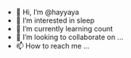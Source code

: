 - 👋 Hi, I’m @hayyaya
- 👀 I’m interested in sleep
- 🌱 I’m currently learning count
- 💞️ I’m looking to collaborate on ...
- 📫 How to reach me ...

<!---
hayyaya/hayyaya is a ✨ special ✨ repository because its `README.md` (this file) appears on your GitHub profile.
You can click the Preview link to take a look at your changes.
--->
